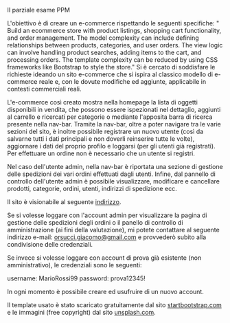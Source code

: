 II parziale esame PPM

L'obiettivo è di creare un e-commerce rispettando le seguenti specifiche: " Build an ecommerce store with product listings, shopping cart
functionality, and order management. The model complexity can include defining relationships
between products, categories, and user orders. The view logic can involve handling product
searches, adding items to the cart, and processing orders. The template complexity can be
reduced by using CSS frameworks like Bootstrap to style the store." 
Si è cercato di soddisfare le richieste ideando un sito e-commerce che si ispira al classico modello di e-commerce reale e, con le dovute modifiche ed aggiunte, applicabile
in contesti commerciali reali.

L'e-commerce così creato mostra nella homepage la lista di oggetti disponibili in vendita, che possono essere ispezionati nel dettaglio, aggiunti al carrello e ricercati per categorie o mediante 
l'apposita barra di ricerca presente nella nav-bar. Tramite la nav-bar, oltre a poter navigare tra le varie sezioni del sito, è inoltre possibile registrare un nuovo utente
(così da salvarne tutti i dati principali e non doverli reinserire tutte le volte), aggiornare i dati del proprio profilo e loggarsi (per gli utenti già registrati). Per effettuare un ordine
non è necessario che un utente si registri.

Nel caso dell'utente admin, nella nav-bar è riportata una sezione di gestione delle spedizioni dei vari ordini effettuati dagli utenti.
Infine, dal pannello di controllo dell'utente admin è possibile visualizzare, modificare e cancellare prodotti, categorie, ordini, utenti, indirizzi di spedizione ecc.

Il sito è visionabile al seguente [indirizzo](https://ppm-backend-production-d5b0.up.railway.app/).

Se si volesse loggare con l'account admin per visualizzare la pagina di gestione delle spedizioni degli ordini o il panello di controllo di amministrazione 
(ai fini della valutazione), mi potete contattare al seguente indirizzo e-mail: orsucci.giacomo@gmail.com e provvederò subito alla condivisione delle credenziali.

Se invece si volesse loggare con account di prova già esistente (non amministrativo), le credenziali sono le seguenti:

username: MarioRossi99
password: prova12345!

In ogni momento è possibile creare ed usufruire di un nuovo account.

Il template usato è stato scaricato gratuitamente dal sito [startbootstrap.com](https://startbootstrap.com/) e le immagini (free copyright) dal sito [unsplash.com](https://unsplash.com/it/images).


